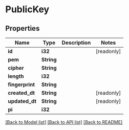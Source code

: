 # PublicKey

## Properties

Name | Type | Description | Notes
------------ | ------------- | ------------- | -------------
**id** | **i32** |  | [readonly]
**pem** | **String** |  | 
**cipher** | **String** |  | 
**length** | **i32** |  | 
**fingerprint** | **String** |  | 
**created_dt** | **String** |  | [readonly]
**updated_dt** | **String** |  | [readonly]
**pi** | **i32** |  | 

[[Back to Model list]](../README.md#documentation-for-models) [[Back to API list]](../README.md#documentation-for-api-endpoints) [[Back to README]](../README.md)


